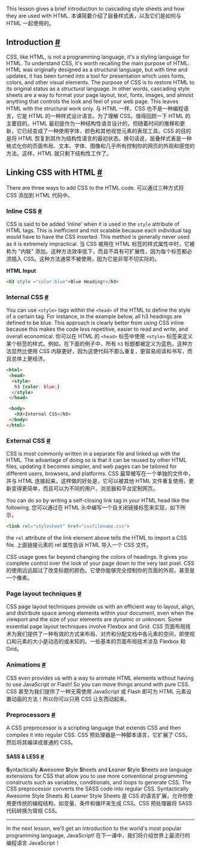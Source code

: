 This lesson gives a brief introduction to cascading style sheets and how they are used with HTML.
本课简要介绍了层叠样式表，以及它们是如何与 HTML 一起使用的。

## Introduction [#](https://www.educative.io/courses/web-development-a-primer/3j6GR8PROo9#Introduction)

CSS, like HTML, is not a programming language, it's a styling language for HTML. To understand CSS, it's worth recalling the main purpose of HTML. HTML was originally designed as a structural language, but with time and updates, it has been turned into a tool for presentation which uses fonts, colors, and other visual elements. The purpose of CSS is to restore HTML to its original status as a _structural_ language. In other words, cascading style sheets are a way to format your page layout, text, fonts, images, and almost anything that controls the look and feel of your web page. This leaves HTML with the structural work only.
与 HTML 一样，CSS 也不是一种编程语言，它是 HTML 的一种样式设计语言。为了理解 CSS，值得回顾一下 HTML 的主要目的。HTML 最初是作为一种结构性语言设计的，但随着时间的推移和更新，它已经变成了一种使用字体、颜色和其他视觉元素的表现工具。CSS 的目的是将 HTML 恢复到其作为结构性语言的最初状态。换句话说，层叠样式表是一种格式化你的页面布局、文本、字体、图像和几乎所有控制你的网页的外观和感觉的方法。这样，HTML 就只剩下结构性工作了。

## Linking CSS with HTML [#](https://www.educative.io/courses/web-development-a-primer/3j6GR8PROo9#Linking-CSS-with-HTML)

There are three ways to add CSS to the HTML code.
可以通过三种方式将 CSS 添加到 HTML 代码中。

### Inline CSS [#](https://www.educative.io/courses/web-development-a-primer/3j6GR8PROo9#Inline-CSS)

CSS is said to be added ‘inline’ when it is used in the `style` attribute of HTML tags. This is inefficient and not scalable because each individual tag would have to have the CSS inserted. This method is generally never used as it is extremely impractical.
当 CSS 被用在 HTML 标签的样式属性中时，它被称为 "内联" 添加。这种方法效率低下，而且不具有可扩展性，因为每个标签都必须插入 CSS。这种方法通常不被使用，因为它是非常不切实际的。

**HTML Input**

```html
<h3 style ="color:blue">Blue Heading!</h3>
```

### Internal CSS [#](https://www.educative.io/courses/web-development-a-primer/3j6GR8PROo9#Internal-CSS)

You can use `<style>` tags within the `<head>` of the HTML to define the style of a certain tag. For instance, in the example below, all h3 headings are defined to be blue. This approach is clearly better from using CSS inline because this makes the code less repetitive, easier to read and write, and overall economical.
你可以在 HTML 的 `<head>` 标签中使用 `<style>` 标签来定义某个标签的样式。例如，在下面的例子中，所有 `h3` 标题都被定义为蓝色。这种方法显然比使用 CSS 内联更好，因为这使代码不那么重复，更容易阅读和书写，而且总体上更经济。

```html
<html>
 <head>
  <style>
   h3 {color: blue;}
  </style>
 </head>

 <body>
   <h3>Internal CSS</h3>
 </body>
</html>
```

### External CSS [#](https://www.educative.io/courses/web-development-a-primer/3j6GR8PROo9#External-CSS)

CSS is most commonly written in a separate file and linked up with the HTML. The advantage of doing so is that it can be reused by other HTML files, updating it becomes simpler, and web pages can be tailored for different users, browsers, and platforms.
CSS 最常被写在一个单独的文件中，并与 HTML 连接起来。这样做的好处是，它可以被其他 HTML 文件重复使用，更新变得更简单，而且可以为不同的用户、浏览器和平台定制网页。

You can do so by writing a self-closing link tag in your HTML head like the following,
您可以通过在 HTML 头中编写一个自关闭链接标签来实现，如下所示，

```html
<link rel="stylesheet" href="cssfilename.css">
```

the `rel` attribute of the link element above tells the HTML to import a CSS file.
上面链接元素的 rel 属性告诉 HTML 导入一个 CSS 文件。

CSS usage goes far beyond changing the colors of headings. It gives you complete control over the look of your page down to the very last pixel.
CSS 的使用远远超过了改变标题的颜色。它使你能够完全控制你的页面的外观，甚至是一个像素。

### Page layout techniques [#](https://www.educative.io/courses/web-development-a-primer/3j6GR8PROo9#Page-layout-techniques)

CSS page layout techniques provide us with an efficient way to layout, align, and distribute space among elements within your document, even when the viewport and the size of your elements are dynamic or unknown. Some essential page layout techniques involve Flexbox and Grid.
CSS 页面布局技术为我们提供了一种有效的方式来布局、对齐和分配文档中各元素的空间，即使视口和元素的大小是动态的或未知的。一些基本的页面布局技术涉及 Flexbox 和 Grid。

### Animations [#](https://www.educative.io/courses/web-development-a-primer/3j6GR8PROo9#Animations)

CSS even provides us with a way to animate HTML elements without having to use JavaScript or Flash! So you can move things around with pure CSS.
CSS 甚至为我们提供了一种无需使用 JavaScript 或 Flash 即可为 HTML 元素设置动画的方法！所以你可以只用 CSS 让东西动起来。

### Preprocessors [#](https://www.educative.io/courses/web-development-a-primer/3j6GR8PROo9#Preprocessors)

A CSS preprocessor is a scripting language that extends CSS and then compiles it into regular CSS.
CSS 预处理器是一种脚本语言，它扩展了 CSS，然后将其编译成普通的 CSS。

#### SASS & LESS [#](https://www.educative.io/courses/web-development-a-primer/3j6GR8PROo9#SASS-&-LESS)

**S**yntactically **A**wesome **S**tyle **S**heets and **L**eaner **S**tyle **S**heets are language extensions for CSS that allow you to use more conventional programming constructs such as variables, conditionals, and loops to generate CSS. The CSS preprocessor converts the SASS code into regular CSS.
Syntactically Awesome Style Sheets 和 Leaner Style Sheets 是 CSS 的语言扩展，允许你使用更传统的编程结构，如变量、条件和循环来生成 CSS。CSS 预处理器将 SASS 代码转换为常规 CSS。

---

In the next lesson, we'll get an introduction to the world's most popular programming language, JavaScript!
在下一课中，我们将介绍世界上最流行的编程语言 JavaScript！
